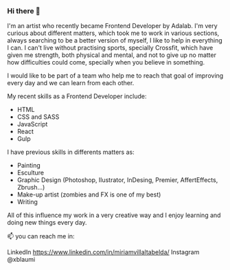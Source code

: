 ### Hi there 👋

I'm an artist who recently became Frontend Developer by Adalab.
I'm very curious about different matters, which took me to work in various sections, always searching to be a better version of myself, I like to help in everything I can.
I can't live without practising sports, specially Crossfit, which have given me strength, both physical and mental, and not to give up no matter how difficulties could come, specially when you believe in something.

I would like to be part of a team who help me to reach that goal of improving every day and we can learn from each other.

My recent skills as a Frontend Developer include:
- HTML
- CSS and SASS
- JavaScript
- React
- Gulp

I have previous skills in differents matters as:
- Painting
- Esculture
- Graphic Design (Photoshop, Ilustrator, InDesing, Premier, AffertEffects, Zbrush...)
- Make-up artist (zombies and FX is one of my best)
- Writing

All of this influence my work in a very creative way and I enjoy learning and doing new things every day.

📫 you can reach me in:

   LinkedIn https://www.linkedin.com/in/miriamvillaltabelda/
   Instagram @xblaumi



<!--
**Miriam-Villalta/Miriam-Villalta** is a ✨ _special_ ✨ repository because its `README.md` (this file) appears on your GitHub profile.

Here are some ideas to get you started:

- 🔭 I’m currently working on ...
- 🌱 I’m currently learning ...
- 👯 I’m looking to collaborate on ...
- 🤔 I’m looking for help with ...
- 💬 Ask me about ...
- 📫 How to reach me: ...
- 😄 Pronouns: ...
- ⚡ Fun fact: ...
-->
